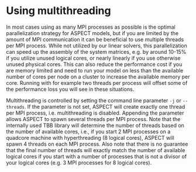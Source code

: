 # Using multithreading

In most cases using as many MPI processes as possible is the optimal
parallelization strategy for ASPECT models, but
if you are limited by the amount of MPI communication it can be beneficial to
use multiple threads per MPI process. While not utilized by our linear
solvers, this parallelization can speed up the assembly of the system
matrices, e.g. by around 10-15% if you utilize unused logical cores, or nearly
linearly if you use otherwise unused physical cores. This can also reduce the
performance cost if you are memory limited and need to run your model on less
than the available number of cores per node on a cluster to increase the
available memory per core. Running with for example two threads per process
will offset some of the performance loss you will see in these situations.

Multithreading is controlled by setting the command line parameter `-j` or
`--threads`. If the parameter is not set,
ASPECT will create exactly one thread per MPI
process, i.e. multithreading is disabled. Appending the parameter allows
ASPECT to spawn several threads per MPI process. Note
that the internally used TBB library will determine the number of threads
based on the number of available cores, i.e., if you start 2 MPI
processes on a quadcore machine with hyperthreading (8 logical cores),
ASPECT will spawn 4 threads on each MPI process. Also
note that there is no guarantee that the final number of threads will exactly
match the number of available logical cores if you start with a number of
processes that is not a divisor of your logical cores (e.g. 3 MPI processes
for 8 logical cores).
